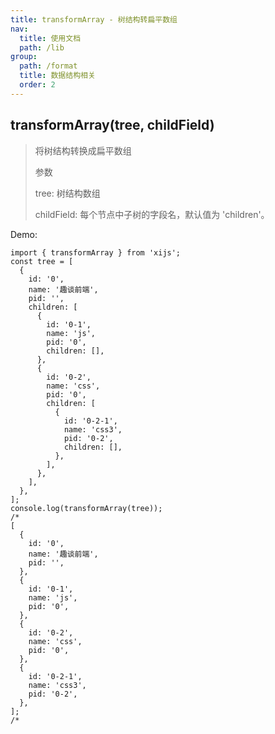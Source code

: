 ```yaml
---
title: transformArray - 树结构转扁平数组
nav:
  title: 使用文档
  path: /lib
group:
  path: /format
  title: 数据结构相关
  order: 2
---
```


## transformArray(tree, childField)

> 将树结构转换成扁平数组
>
> 参数
>
> tree: 树结构数组
>
> childField: 每个节点中子树的字段名，默认值为 'children'。

Demo:

```tsx | pure
import { transformArray } from 'xijs';
const tree = [
  {
    id: '0',
    name: '趣谈前端',
    pid: '',
    children: [
      {
        id: '0-1',
        name: 'js',
        pid: '0',
        children: [],
      },
      {
        id: '0-2',
        name: 'css',
        pid: '0',
        children: [
          {
            id: '0-2-1',
            name: 'css3',
            pid: '0-2',
            children: [],
          },
        ],
      },
    ],
  },
];
console.log(transformArray(tree));
/*
[
  {
    id: '0',
    name: '趣谈前端',
    pid: '',
  },
  {
    id: '0-1',
    name: 'js',
    pid: '0',
  },
  {
    id: '0-2',
    name: 'css',
    pid: '0',
  },
  {
    id: '0-2-1',
    name: 'css3',
    pid: '0-2',
  },
];
/*
```
